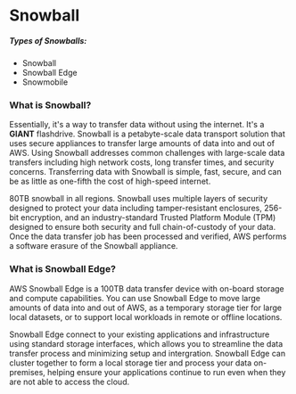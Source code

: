 # Snowball

##### Types of Snowballs:
* Snowball
* Snowball Edge
* Snowmobile

### What is Snowball?

Essentially, it's a way to transfer data without using the internet. It's a **GIANT** flashdrive.
Snowball is a petabyte-scale data transport solution that uses secure appliances to transfer large amounts of data into and out of AWS. Using Snowball addresses common challenges with large-scale data transfers including high network costs, long transfer times, and security concerns. Transferring data with Snowball is simple, fast, secure, and can be as little as one-fifth the cost of high-speed internet.

80TB snowball in all regions. 
Snowball uses multiple layers of security designed to protect your data including tamper-resistant enclosures, 256-bit encryption, and an industry-standard Trusted Platform Module (TPM) designed to ensure both security and full chain-of-custody of your data. 
Once the data transfer job has been processed and verified, AWS performs a software erasure of the Snowball appliance.

### What is Snowball Edge?

AWS Snowball Edge is a 100TB data transfer device with on-board storage and compute capabilities.
You can use Snowball Edge to move large amounts of data into and out of AWS, as a temporary storage tier for large local datasets,
or to support local workloads in remote or offline locations.

Snowball Edge connect to your existing applications and infrastructure using standard storage interfaces, which allows you to streamline the data transfer process and minimizing setup and intergration.
Snowball Edge can cluster together to form a local storage tier and process your data on-premises, helping ensure your applications continue to run even when they are not able to access the cloud.
